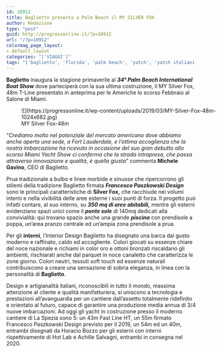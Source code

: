 ```yaml
---
id: 10912
title: Baglietto presenta a Palm Beach il MY SILVER FOX
author: Redazione
type: "post"
guid: http://progressonline.it/?p=10912
url: "/?p=10912"
colormag_page_layout:
- default_layout
categories: "['VIAGGI']"
tags: "['baglietto', 'florida', 'palm beach', 'yatch', 'yatch italiani']"
---
```


**Baglietto** inaugura la stagione primaverile al ***34° Palm Beach International Boat Show*** dove parteciperà con la sua ultima costruzione, il MY Silver Fox, 48m T-Line presentato in anteprima per le Americhe lo scorso Febbraio al Salone di Miami.

<figure aria-describedby="caption-attachment-10913" class="wp-caption alignleft" id="attachment_10913" style="width: 525px">![](https://progressonline.it/wp-content/uploads/2019/03/MY-Silver-Fox-48m-1024x682.jpg)<figcaption class="wp-caption-text" id="caption-attachment-10913">MY Silver Fox-48m</figcaption></figure>

“*Crediamo molto nel potenziale del mercato americano dove abbiamo anche aperto una sede, a Fort Lauderdale, e l’ottima accoglienza che la nostra imbarcazione ha ricevuto in occasione del suo gran debutto allo scorso Miami Yacht Show ci conferma che la strada intrapresa, che passa attraverso innovazione e qualità, è quella giusta*” commenta **Michele Gavino**, CEO di Baglietto.

Prua tradizionale a bulbo e linee morbide e sinuose che ripercorrono gli stilemi della tradizione Baglietto firmata ***Francesco Paszkowski Design*** sono le principali caratteristiche di **Silver Fox,** che racchiude nei volumi interni e nella vivibilità delle aree esterne i suoi punti di forza. Il progetto può infatti contare, al suo interno, su ***350 mq di aree abitabili,*** mentre gli esterni evidenziano spazi unici come il ***ponte sole*** di 140mq dedicati alla convivialità: qui trovano spazio anche una grande ***piscina*** con prendisole a poppa, un’area pranzo centrale ed un’ampia zona prendisole a prua.

Per gli **interni**, l’Interior Design Baglietto ha disegnato una barca dal gusto moderno e raffinato, caldo ed accogliente. Colori giocati su essenze chiare del noce nazionale e richiami in color oro e ottoni bronzati riscaldano gli ambienti, rischiarati anche dal parquet in noce canaletto che caratterizza le zone giorno. Colori neutri, tessuti soft touch ed essenze naturali contribuiscono a creare una sensazione di sobria eleganza, in linea con la personalità di **Baglietto**.

Design e artigianalità italiani, riconoscibili in tutto il mondo, massima attenzione al cliente e qualità manifatturiera, si uniscono a tecnologia e prestazioni all’avanguardia per un cantiere dall’assetto totalmente ridefinito e orientato al futuro, capace di garantire una produzione media annua di 3/4 nuove imbarcazioni. Ad oggi gli yacht in costruzione presso il moderno cantiere di La Spezia sono 5: un 43m Fast Line HT, un 55m firmato Francesco Paszkowski Design previsto per il 2019, un 54m ed un 40m, entrambi disegnati da Horacio Bozzo per gli esterni con interni rispettivamente di Hot Lab e Achille Salvagni, entrambi in consegna nel 2020.